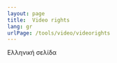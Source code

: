 ```yaml
---
layout: page
title:  Video rights
lang: gr
urlPage: /tools/video/videorights
---
```



Ελληνική σελίδα
